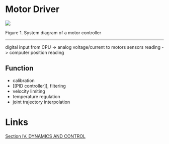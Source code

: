 # Motor Driver
![](http://motion.cs.illinois.edu/RoboticSystems/figures/control/motor_controller_diagram.svg)

Figure 1. System diagram of a motor controller
________________________
digital input from CPU -> analog voltage/current to motors
sensors reading -> computer position reading

## Function
+ calibration 
+ [[PID controller]], filtering
+ velocity limiting
+ temperature regulation
+ joint trajectory interpolation
# Links
[Section IV. DYNAMICS AND CONTROL](http://motion.cs.illinois.edu/RoboticSystems/RobotControl.html#Section-IV.-DYNAMICS-AND-CONTROL)
